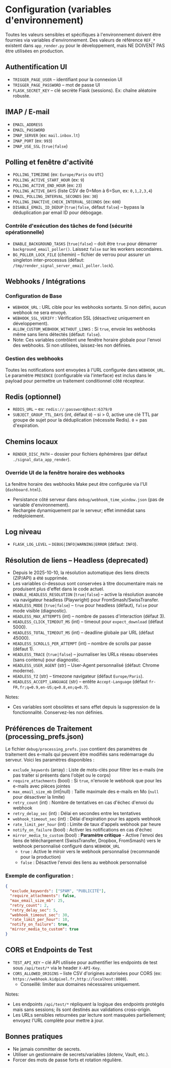 # Configuration (variables d'environnement)

Toutes les valeurs sensibles et spécifiques à l'environnement doivent être fournies via variables d'environnement. Des valeurs de référence `REF_*` existent dans `app_render.py` pour le développement, mais NE DOIVENT PAS être utilisées en production.

## Authentification UI
- `TRIGGER_PAGE_USER` – identifiant pour la connexion UI
- `TRIGGER_PAGE_PASSWORD` – mot de passe UI
- `FLASK_SECRET_KEY` – clé secrète Flask (sessions). Ex: chaîne aléatoire robuste.

## IMAP / E-mail
- `EMAIL_ADDRESS`
- `EMAIL_PASSWORD`
- `IMAP_SERVER` (ex: `mail.inbox.lt`)
- `IMAP_PORT` (ex: `993`)
- `IMAP_USE_SSL` (`true|false`)

## Polling et fenêtre d'activité
- `POLLING_TIMEZONE` (ex: `Europe/Paris` ou `UTC`)
- `POLLING_ACTIVE_START_HOUR` (ex: `9`)
- `POLLING_ACTIVE_END_HOUR` (ex: `23`)
- `POLLING_ACTIVE_DAYS` (liste CSV de 0=Mon à 6=Sun, ex: `0,1,2,3,4`)
- `EMAIL_POLLING_INTERVAL_SECONDS` (ex: `30`)
- `POLLING_INACTIVE_CHECK_INTERVAL_SECONDS` (ex: `600`)
- `DISABLE_EMAIL_ID_DEDUP` (`true|false`, défaut `false`) – bypass la déduplication par email ID pour débogage.
### Contrôle d'exécution des tâches de fond (sécurité opérationnelle)
- `ENABLE_BACKGROUND_TASKS` (`true|false`) – doit être `true` pour démarrer `background_email_poller()`. Laissez `false` sur les workers secondaires.
- `BG_POLLER_LOCK_FILE` (chemin) – fichier de verrou pour assurer un singleton inter-processus (défaut: `/tmp/render_signal_server_email_poller.lock`).

## Webhooks / Intégrations

### Configuration de Base
- `WEBHOOK_URL` : URL cible pour les webhooks sortants. Si non défini, aucun webhook ne sera envoyé.
- `WEBHOOK_SSL_VERIFY` : Vérification SSL (désactivez uniquement en développement).
- `ALLOW_CUSTOM_WEBHOOK_WITHOUT_LINKS` : Si `true`, envoie les webhooks même sans liens détectés (défaut: `false`).
- Note: Ces variables contrôlent une fenêtre horaire globale pour l'envoi des webhooks. Si non utilisées, laissez-les non définies.

### Gestion des webhooks
Toutes les notifications sont envoyées à l'URL configurée dans `WEBHOOK_URL`. Le paramètre `PRESENCE` (configurable via l'interface) est inclus dans le payload pour permettre un traitement conditionnel côté récepteur.

## Redis (optionnel)
- `REDIS_URL` – ex: `redis://:password@host:6379/0`
 - `SUBJECT_GROUP_TTL_DAYS` (int, défaut `0`) – si > 0, active une clé TTL par groupe de sujet pour la déduplication (nécessite Redis). `0` = pas d'expiration.

## Chemins locaux
- `RENDER_DISC_PATH` – dossier pour fichiers éphémères (par défaut `./signal_data_app_render`).

### Override UI de la fenêtre horaire des webhooks
 La fenêtre horaire des webhooks Make peut être configurée via l'UI (`dashboard.html`).
 - Persistance côté serveur dans `debug/webhook_time_window.json` (pas de variable d'environnement).
 - Rechargée dynamiquement par le serveur; effet immédiat sans redéploiement.

## Log niveau
- `FLASK_LOG_LEVEL` – `DEBUG|INFO|WARNING|ERROR` (défaut: `INFO`).

## Résolution de liens – Headless (deprecated)
- Depuis le 2025-10-10, la résolution automatique des liens directs (ZIP/API) a été supprimée.
- Les variables ci-dessous sont conservées à titre documentaire mais ne produisent plus d'effet dans le code actuel.
- `ENABLE_HEADLESS_RESOLUTION` (`true|false`) – active la résolution avancée via navigateur headless (Playwright) pour FromSmash/SwissTransfer.
- `HEADLESS_MODE` (`true|false`) – `true` pour headless (défaut), `false` pour mode visible (diagnostic).
- `HEADLESS_MAX_ATTEMPTS` (int) – nombre de passes d'interaction (défaut 3).
- `HEADLESS_CLICK_TIMEOUT_MS` (int) – timeout pour `expect_download` (défaut 5000).
- `HEADLESS_TOTAL_TIMEOUT_MS` (int) – deadline globale par URL (défaut 45000).
- `HEADLESS_SCROLLS_PER_ATTEMPT` (int) – nombre de scrolls par passe (défaut 1).
- `HEADLESS_TRACE` (`true|false`) – journaliser les URLs réseau observées (sans contenu) pour diagnostic.
- `HEADLESS_USER_AGENT` (str) – User-Agent personnalisé (défaut: Chrome moderne).
- `HEADLESS_TZ` (str) – timezone navigateur (défaut `Europe/Paris`).
- `HEADLESS_ACCEPT_LANGUAGE` (str) – entête `Accept-Language` (défaut `fr-FR,fr;q=0.9,en-US;q=0.8,en;q=0.7`).

Notes:
- Ces variables sont obsolètes et sans effet depuis la suppression de la fonctionnalité. Conservez-les non définies.

## Préférences de Traitement (processing_prefs.json)

Le fichier `debug/processing_prefs.json` contient des paramètres de traitement des e-mails qui peuvent être modifiés sans redémarrage du serveur. Voici les paramètres disponibles :

- `exclude_keywords` (array) : Liste de mots-clés pour filtrer les e-mails (ne pas traiter si présents dans l'objet ou le corps)
- `require_attachments` (bool) : Si `true`, n'envoie le webhook que pour les e-mails avec pièces jointes
- `max_email_size_mb` (int|null) : Taille maximale des e-mails en Mo (`null` pour désactiver la limite)
- `retry_count` (int) : Nombre de tentatives en cas d'échec d'envoi du webhook
- `retry_delay_sec` (int) : Délai en secondes entre les tentatives
- `webhook_timeout_sec` (int) : Délai d'expiration pour les appels webhook
- `rate_limit_per_hour` (int) : Limite de taux d'appels webhook par heure
- `notify_on_failure` (bool) : Activer les notifications en cas d'échec
- `mirror_media_to_custom` (bool) : **Paramètre critique** - Active l'envoi des liens de téléchargement (SwissTransfer, Dropbox, FromSmash) vers le webhook personnalisé configuré dans `WEBHOOK_URL`
  - `true` : Active le miroir vers le webhook personnalisé (recommandé pour la production)
  - `false` : Désactive l'envoi des liens au webhook personnalisé

### Exemple de configuration :
```json
{
  "exclude_keywords": ["SPAM", "PUBLICITÉ"],
  "require_attachments": false,
  "max_email_size_mb": 25,
  "retry_count": 2,
  "retry_delay_sec": 5,
  "webhook_timeout_sec": 30,
  "rate_limit_per_hour": 10,
  "notify_on_failure": true,
  "mirror_media_to_custom": true
}
```

## CORS et Endpoints de Test
- `TEST_API_KEY` – clé API utilisée pour authentifier les endpoints de test sous `/api/test/*` via le header `X-API-Key`.
- `CORS_ALLOWED_ORIGINS` – liste CSV d'origines autorisées pour CORS (ex: `https://webhook.kidpixel.fr,http://localhost:8080`).
  - Conseillé: limiter aux domaines nécessaires uniquement.

Notes:
- Les endpoints `/api/test/*` répliquent la logique des endpoints protégés mais sans sessions; ils sont destinés aux validations cross-origin.
- Les URLs sensibles retournées par lecture sont masquées partiellement; envoyez l'URL complète pour mettre à jour.

## Bonnes pratiques
- Ne jamais committer de secrets.
- Utiliser un gestionnaire de secrets/variables (dotenv, Vault, etc.).
- Forcer des mots de passe forts et rotation régulière.
